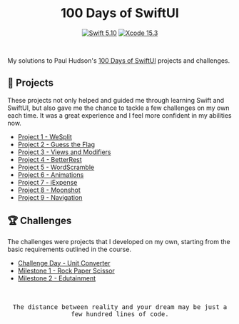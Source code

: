 <div align="center">
  <h1>100 Days of SwiftUI</h1>

[![Swift 5.10](https://img.shields.io/badge/Swift-5.10-orange?style=flat&logo=swift)](https://developer.apple.com/swift/) [![Xcode 15.3](https://img.shields.io/badge/Xcode-15.3-007ACC?style=flat&logo=Xcode&logoColor=blue)](https://developer.apple.com/xcode/)
</div>

<br/>

My solutions to Paul Hudson's [100 Days of SwiftUI](https://www.hackingwithswift.com/100/swiftui) projects and challenges.

## 🔖 Projects

These projects not only helped and guided me through learning Swift and SwiftUI, but also gave me the chance to tackle a few challenges on my own each time. It was a great experience and I feel more confident in my abilities now.

- [Project 1 - WeSplit](/01-WeSplit/)
- [Project 2 - Guess the Flag](/03-Guess%20the%20Flag/)
- [Project 3 - Views and Modifiers](/04-Views%20and%20Modifiers/)
- [Project 4 - BetterRest](/06-BetterRest/)
- [Project 5 - WordScramble](/07-WordScramble/)
- [Project 6 - Animations](/08-Animations)
- [Project 7 - iExpense](/10-iExpense/)
- [Project 8 - Moonshot](/11-Moonshot/)
- [Project 9 - Navigation](/12-Navigation/)

## 🏆 Challenges

The challenges were projects that I developed on my own, starting from the basic requirements outlined in the course.

<!--
- [Checkpoints](/00-Checkpoint/)
-->
- [Challenge Day - Unit Converter](/02-Challenge%20Day/)
- [Milestone 1 - Rock Paper Scissor](/05-Milestone%201/)
- [Milestone 2 - Edutainment](/09-Milestone%202/)
<!--
- Milestone 3 - Habit Tracking
- ...
-->

<br />
<br />

<div align="center">
<samp>The distance between reality and your dream may be just a few hundred lines of code.<samp>
</div>
